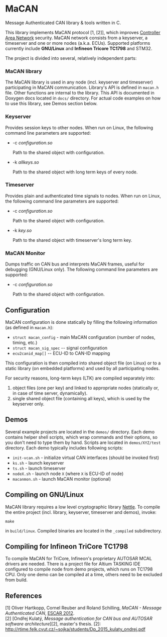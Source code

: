 MaCAN
=====

Message Authenticated CAN library & tools written in C.  

This library implements MaCAN protocol [1, [2]], which improves [Controller Area Network](https://en.wikipedia.org/wiki/CAN_bus) security. MaCAN network consists from a
keyserver, a timeserver and one or more nodes (a.k.a. ECUs). Supported
platforms currently include **GNU/Linux** and **Infineon Tricore
TC1798** and STM32.

The project is divided into several, relatively independent parts:

### MaCAN library

The MaCAN library is used in any node (incl. keyserver and timeserver)
participating in MaCAN communication. Library's API is defined in
`macan.h` file. Other functions are internal to the library. This API
is documented in Doxygen docs located in `docs/` directory. For actual
code examples on how to use this library, see Demos section below.

### Keyserver

Provides session keys to other nodes. When run on Linux, the following
command line parameters are supported:

* -c *configuration.so*  

  Path to the shared object with configuration.

* -k *allkeys.so*  

  Path to the shared object with long term keys of every node.

### Timeserver

Provides plain and authenticated time signals to nodes. When run on
Linux, the following command line parameters are supported:

* -c *configuration.so*  

  Path to the shared object with configuration.

* -k *key.so*  

  Path to the shared object with timeserver's long term key.

### MaCAN Monitor


Dumps traffic on CAN bus and interprets MaCAN frames, useful for
debugging (GNU/Linux only). The following command line parameters are
supported:

* -c *configuration.so*  

  Path to the shared object with configuration.

Configuration
-------------

MaCAN configuration is done statically by filling the following
information (as defined in `macan.h`):

* `struct macan_config` - main MaCAN configuration (number of nodes,
  timing, etc.)
* `struct macan_sig_spec` -- signal configuration
* `ecu2canid_map[]` -- ECU-ID to CAN-ID mapping

This configuration is then compiled into shared object file (on Linux)
or to a static library (on embedded platforms) and used by all
participating nodes.

For security reasons, long-term keys (LTK) are compiled separately
into:

1. object files (one per key) and linked to appropriate nodes (statically or, in case of time server, dynamically).
2. single shared object file (containing all keys), which is used by
   the keyserver only.

Demos
-----

Several example projects are located in the `demos/` directory. Each demo
contains helper shell scripts, which wrap commands and their
options, so you don't need to type them by hand. Scripts are located
in `demos/XYZ/test` directory. Each demo typically includes
following scripts:

* `init-vcan.sh` - initialize virtual CAN interfaces (should be
  invoked first)
* `ks.sh` - launch keyserver
* `ts.sh` - launch timeserver
* `nodeX.sh` - launch node `X` (where `X` is ECU-ID of node)
* `macanmon.sh` - launch MaCAN monitor (optional)


Compiling on GNU/Linux
----------------------

MaCAN library requires a low level cryptographic library
[Nettle](http://www.lysator.liu.se/~nisse/nettle/). To compile the
entire project (incl. library, keyserver, timeserver and demos),
invoke:

    make

in `build/linux`. Compiled binaries are located in the `_compiled`
subdirectory.

Compiling for Infineon TriCore TC1798
-------------------------------------

To compile MaCAN for TriCore, Infineon's proprietary AUTOSAR MCAL
drivers are needed. There is a project file for Altium TASKING IDE
configured to compile node from demo projects, which runs on TC1798
CPU. Only one demo can be compiled at a time, others need to be
excluded from build.

References
----------

[1] Oliver Hartkopp, Cornel Reuber and Roland Schilling, *MaCAN - Message Authenticated CAN*, [ESCAR 2012](https://www.escar.info/index.php?id=208).  
[2] [Ondřej Kulatý, *Message authentication for CAN bus and AUTOSAR software architecture*][2], master's thesis.
[2]: http://rtime.felk.cvut.cz/~sojka/students/Dp_2015_kulaty_ondrej.pdf
